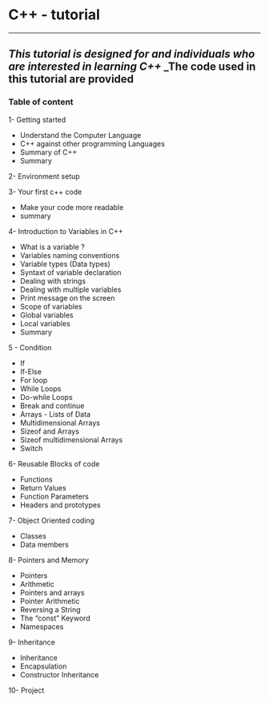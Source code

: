 # __C++ - tutorial__
---
_This tutorial is designed for and individuals who are interested in learning C++_
_The code used in this tutorial are provided
---

### Table of content

1- Getting started
- Understand the Computer Language
- C++ against other programming Languages
- Summary of C++
- Summary

2- Environment setup

3- Your first c++ code
- Make your code more readable
- summary

4- Introduction to Variables in C++
- What is a variable ?
- Variables naming conventions
- Variable types (Data types)
- Syntaxt of variable declaration
- Dealing with strings
- Dealing with multiple variables
- Print message on the screen
- Scope of variables
- Global variables
- Local variables
- Summary

5 - Condition
- If
- If-Else
- For loop
- While Loops
- Do-while Loops
- Break and continue
- Arrays - Lists of Data
- Multidimensional Arrays
- Sizeof and Arrays
- Sizeof multidimensional Arrays
- Switch

6- Reusable Blocks of code
- Functions
- Return Values
- Function Parameters
- Headers and prototypes

7- Object Oriented coding
- Classes
- Data members

8- Pointers and Memory
- Pointers
- Arithmetic
- Pointers and arrays
- Pointer Arithmetic
- Reversing a String
- The “const” Keyword
- Namespaces

9- Inheritance
- Inheritance
- Encapsulation
- Constructor Inheritance

10- Project
